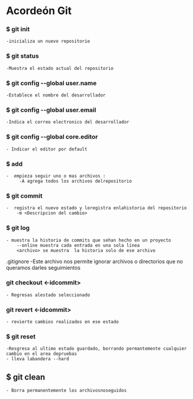 # Acordeón Git

### $ git init
    -inicializa un nuevo repositorio

### $ git status
    -Muestra el estado actual del repositorio

### $ git config --global user.name
    -Establece el nombre del desarrollador

### $ git config --global user.email
    -Indica el correo electronico del desarrollador

### $ git config  --global core.editor
    - Indicar el editor por default

### $ add
    -  empieza seguir uno o mas archivos :
         -A agrega todos los archivos delrepositorio

### $ git commit
    -  registra el nuevo estado y loregistra enlahistoria del repositorio
        -m <Descripcion del cambio>

### $ git log 
    - muestra la historia de commits que sehan hecho en un proyecto
        --online muestra cada entrada en una sola linea
        <archivo> se muestra  la historia solo de ese archivo

.gitignore
	-Este archivo nos permite ignorar archivos o directorios que no queramos darles seguimientos 


### git checkout <-idcommit> 
	- Regresas alestado seleccionado

### git revert <-idcommit>
	- revierte cambios realizados en ese estado

### $ git reset 
	-Resgresa al ultimo estado guardado, borrando permantemente cualquier cambio en el area depruebas
	- lleva labandera --hard

## $ git clean 
	- Borra permanentemente los archivosnoseguidos 
